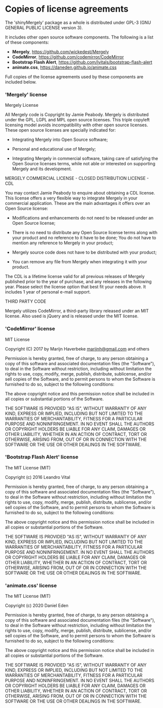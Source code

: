 # __Copies of license agreements__

The 'shinyMergely' package as a whole is distributed under GPL-3 (GNU
GENERAL PUBLIC LICENSE version 3).

It includes other open source software components. The following is a list of
these components:

- **Mergely**, https://github.com/wickedest/Mergely
- **CodeMirror**, https://github.com/codemirror/CodeMirror
- **Bootstrap Flash Alert**, https://github.com/lvitals/bootstrap-flash-alert
- **animate.css**, https://daneden.github.io/animate.css

Full copies of the license agreements used by these components are included
below.



### 'Mergely' license

Mergely License

All Mergely code is Copyright by Jamie Peabody. Mergely is distributed under the 
GPL, LGPL and MPL open source licenses. This triple copyleft licensing model 
avoids incompatibility with other open source licenses. These open source 
licenses are specially indicated for:

* Integrating Mergely into Open Source software;

* Personal and educational use of Mergely;

* Integrating Mergely in commercial software, taking care of satisfying the Open 
Source licenses terms, while not able or interested on supporting Mergely and 
its development.

MERGELY COMMERCIAL LICENSE - CLOSED DISTRIBUTION LICENSE - CDL

You may contact Jamie Peabody to enquire about obtaining a CDL license.  This 
license offers a very flexible way to integrate Mergely in your commercial 
application. These are the main advantages it offers over an Open Source 
license:

* Modifications and enhancements do not need to be released under an Open Source 
license;

* There is no need to distribute any Open Source license terms along with your 
product and no reference to it have to be done; You do not have to mention any 
reference to Mergely in your product;

* Mergely source code does not have to be distributed with your product;

* You can remove any file from Mergely when integrating it with your product.

The CDL is a lifetime license valid for all previous releases of Mergely 
published prior to the year of purchase, and any releases in the following year. 
Please select the license option that best fit your needs above. It includes 1 
year of personal e-mail support.

THIRD PARTY CODE

Mergely utilizes CodeMirror, a third-party library released under an MIT 
license.
Also used is jQuery and is released under the MIT license.



### 'CodeMirror' license

MIT License

Copyright (C) 2017 by Marijn Haverbeke <marijnh@gmail.com> and others

Permission is hereby granted, free of charge, to any person obtaining a copy
of this software and associated documentation files (the "Software"), to deal
in the Software without restriction, including without limitation the rights
to use, copy, modify, merge, publish, distribute, sublicense, and/or sell
copies of the Software, and to permit persons to whom the Software is
furnished to do so, subject to the following conditions:

The above copyright notice and this permission notice shall be included in
all copies or substantial portions of the Software.

THE SOFTWARE IS PROVIDED "AS IS", WITHOUT WARRANTY OF ANY KIND, EXPRESS OR
IMPLIED, INCLUDING BUT NOT LIMITED TO THE WARRANTIES OF MERCHANTABILITY,
FITNESS FOR A PARTICULAR PURPOSE AND NONINFRINGEMENT. IN NO EVENT SHALL THE
AUTHORS OR COPYRIGHT HOLDERS BE LIABLE FOR ANY CLAIM, DAMAGES OR OTHER
LIABILITY, WHETHER IN AN ACTION OF CONTRACT, TORT OR OTHERWISE, ARISING FROM,
OUT OF OR IN CONNECTION WITH THE SOFTWARE OR THE USE OR OTHER DEALINGS IN
THE SOFTWARE.



### 'Bootstrap Flash Alert' license

The MIT License (MIT)

Copyright (c) 2016 Leandro Vital

Permission is hereby granted, free of charge, to any person obtaining a copy
of this software and associated documentation files (the "Software"), to deal
in the Software without restriction, including without limitation the rights
to use, copy, modify, merge, publish, distribute, sublicense, and/or sell
copies of the Software, and to permit persons to whom the Software is
furnished to do so, subject to the following conditions:

The above copyright notice and this permission notice shall be included in
all copies or substantial portions of the Software.

THE SOFTWARE IS PROVIDED "AS IS", WITHOUT WARRANTY OF ANY KIND, EXPRESS OR
IMPLIED, INCLUDING BUT NOT LIMITED TO THE WARRANTIES OF MERCHANTABILITY,
FITNESS FOR A PARTICULAR PURPOSE AND NONINFRINGEMENT. IN NO EVENT SHALL THE
AUTHORS OR COPYRIGHT HOLDERS BE LIABLE FOR ANY CLAIM, DAMAGES OR OTHER
LIABILITY, WHETHER IN AN ACTION OF CONTRACT, TORT OR OTHERWISE, ARISING FROM,
OUT OF OR IN CONNECTION WITH THE SOFTWARE OR THE USE OR OTHER DEALINGS IN
THE SOFTWARE.



### 'animate.css' license

The MIT License (MIT)

Copyright (c) 2020 Daniel Eden

Permission is hereby granted, free of charge, to any person obtaining a copy
of this software and associated documentation files (the "Software"), to deal
in the Software without restriction, including without limitation the rights
to use, copy, modify, merge, publish, distribute, sublicense, and/or sell
copies of the Software, and to permit persons to whom the Software is
furnished to do so, subject to the following conditions:

The above copyright notice and this permission notice shall be included in all
copies or substantial portions of the Software.

THE SOFTWARE IS PROVIDED "AS IS", WITHOUT WARRANTY OF ANY KIND, EXPRESS OR
IMPLIED, INCLUDING BUT NOT LIMITED TO THE WARRANTIES OF MERCHANTABILITY,
FITNESS FOR A PARTICULAR PURPOSE AND NONINFRINGEMENT. IN NO EVENT SHALL THE
AUTHORS OR COPYRIGHT HOLDERS BE LIABLE FOR ANY CLAIM, DAMAGES OR OTHER
LIABILITY, WHETHER IN AN ACTION OF CONTRACT, TORT OR OTHERWISE, ARISING FROM,
OUT OF OR IN CONNECTION WITH THE SOFTWARE OR THE USE OR OTHER DEALINGS IN THE
SOFTWARE.
